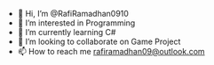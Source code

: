 - 👋 Hi, I’m @RafiRamadhan0910
- 👀 I’m interested in Programming
- 🌱 I’m currently learning C#
- 💞️ I’m looking to collaborate on Game Project
- 📫 How to reach me rafiramadhan09@outlook.com

<!---
RafiRamadhan0910/RafiRamadhan0910 is a ✨ special ✨ repository because its `README.md` (this file) appears on your GitHub profile.
You can click the Preview link to take a look at your changes.
--->
